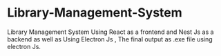 # Library-Management-System
Library Management System Using React as a frontend and Nest Js as a backend as well as Using Electron Js , The final output as .exe file using electron Js.
